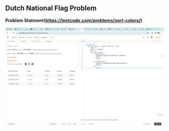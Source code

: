 ## Dutch National Flag Problem

**Problem Statment(https://leetcode.com/problems/sort-colors/)**


<p align="center"> 
    <img src="/submissionImages/Screen Shot 2024-03-22 at 4.24.59 PM.png" align="center" height=""></img>
</p>